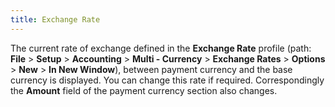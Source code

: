 ```yaml
---
title: Exchange Rate
---
```



The current rate of exchange defined in the **Exchange 
 Rate** profile (path: **File**  > **Setup** > **Accounting**  > **Multi - Currency** > **Exchange Rates** > **Options**  > **New** > **In 
 New Window**), between payment currency and the base currency is  displayed. You can change this rate if required. Correspondingly the **Amount** field of the payment currency  section also changes.
